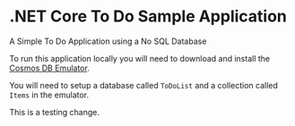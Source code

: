 # .NET Core To Do Sample Application
A Simple To Do Application using a No SQL Database

To run this application locally you will need to download and install the [Cosmos DB Emulator](https://aka.ms/cosmosdb-emulator).

You will need to setup a database called `ToDoList` and a collection called `Items` in the emulator.  

This is a testing change.

